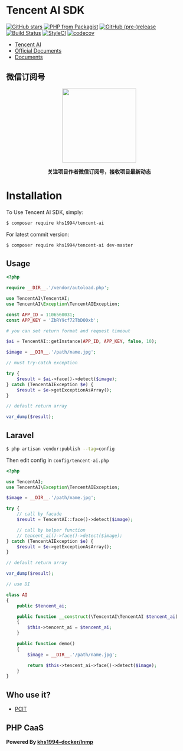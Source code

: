 # Tencent AI SDK

[![GitHub stars](https://img.shields.io/github/stars/khs1994-php/tencent-ai.svg?style=social&label=Stars)](https://github.com/khs1994-php/tencent-ai) [![PHP from Packagist](https://img.shields.io/packagist/php-v/khs1994/tencent-ai.svg)](https://packagist.org/packages/khs1994/tencent-ai) [![GitHub (pre-)release](https://img.shields.io/github/release/khs1994-php/tencent-ai/all.svg)](https://github.com/khs1994-php/tencent-ai/releases) [![Build Status](https://travis-ci.org/khs1994-php/tencent-ai.svg?branch=master)](https://travis-ci.org/khs1994-php/tencent-ai) [![StyleCI](https://styleci.io/repos/115306597/shield?branch=master)](https://styleci.io/repos/115306597) [![codecov](https://codecov.io/gh/khs1994-php/tencent-ai/branch/master/graph/badge.svg)](https://codecov.io/gh/khs1994-php/tencent-ai)

- [Tencent AI](https://ai.qq.com)
- [Official Documents](https://ai.qq.com/doc/index.shtml)
- [Documents](https://khs1994-php.github.io/tencent-ai/)

## 微信订阅号

<p align="center">
<img width="200" src="https://user-images.githubusercontent.com/16733187/46847944-84a96b80-ce19-11e8-9f0c-ec84b2ac463e.jpg">
</p>

<p align="center"><strong>关注项目作者微信订阅号，接收项目最新动态</strong></p>

# Installation

To Use Tencent AI SDK, simply:

```bash
$ composer require khs1994/tencent-ai
```

For latest commit version:

```bash
$ composer require khs1994/tencent-ai dev-master
```

## Usage

```php
<?php

require __DIR__.'/vendor/autoload.php';

use TencentAI\TencentAI;
use TencentAI\Exception\TencentAIException;

const APP_ID = 1106560031;
const APP_KEY = 'ZbRY9cf72TbDO0xb';

# you can set return format and request timeout

$ai = TencentAI::getInstance(APP_ID, APP_KEY, false, 10);

$image = __DIR__.'/path/name.jpg';

// must try-catch exception

try {
    $result = $ai->face()->detect($image);
} catch (TencentAIException $e) {
    $result = $e->getExceptionAsArray();
}

// default return array

var_dump($result);
```

## Laravel

```bash
$ php artisan vendor:publish --tag=config
```

Then edit config in `config/tencent-ai.php`

```php
<?php

use TencentAI;
use TencentAI\Exception\TencentAIException;

$image = __DIR__.'/path/name.jpg';

try {
    // call by facade
    $result = TencentAI::face()->detect($image);

    // call by helper function
    // tencent_ai()->face()->detect($image);
} catch (TencentAIException $e) {
    $result = $e->getExceptionAsArray();
}

// default return array

var_dump($result);

// use DI

class AI
{
    public $tencent_ai;

    public function __construct(\TencentAI\TencentAI $tencent_ai)
    {
        $this->tencent_ai = $tencent_ai;
    }

    public function demo()
    {
        $image = __DIR__.'/path/name.jpg';

        return $this->tencent_ai->face()->detect($image);
    }
}
```

## Who use it?

* [PCIT](https://github.com/khs1994-php/pcit)

## PHP CaaS

**Powered By [khs1994-docker/lnmp](https://github.com/khs1994-docker/lnmp)**
